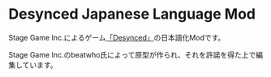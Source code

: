 # Desynced Japanese Language Mod
Stage Game Inc.によるゲーム[「Desynced」](https://store.steampowered.com/app/1450900/Desynced/)の日本語化Modです。

Stage Game Inc.のbeatwho氏によって原型が作られ、それを許諾を得た上で編集しています。